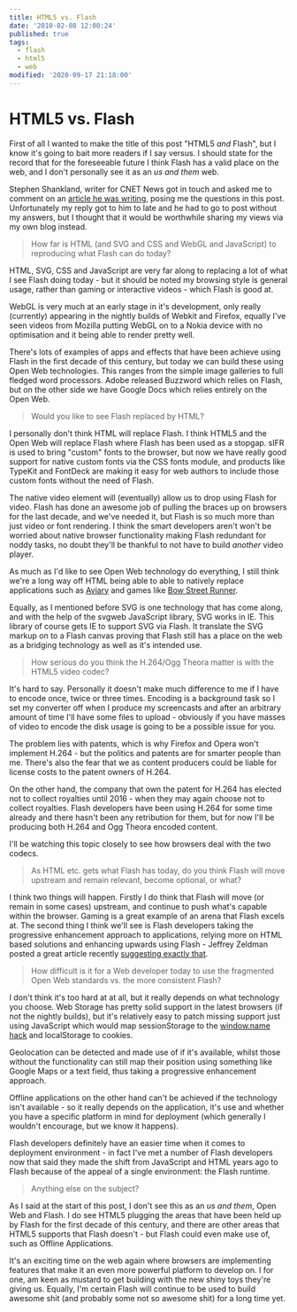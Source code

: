 ```yaml
---
title: HTML5 vs. Flash
date: '2010-02-08 12:00:24'
published: true
tags:
  - flash
  - html5
  - web
modified: '2020-09-17 21:18:00'
---
```


# HTML5 vs. Flash

First of all I wanted to make the title of this post "HTML5 _and_ Flash", but I know it's going to bait more readers if I say versus. I should state for the record that for the foreseeable future I think Flash has a valid place on the web, and I don't personally see it as an _us and them_ web.

Stephen Shankland, writer for CNET News got in touch and asked me to comment on an [article he was writing](https://web.archive.org/web/20110426041830/http://news.cnet.com/8301-30685_3-20000037-264.html), posing me the questions in this post. Unfortunately my reply got to him to late and he had to go to post without my answers, but I thought that it would be worthwhile sharing my views via my own blog instead.

<!--more-->

> How far is HTML (and SVG and CSS and WebGL and JavaScript) to reproducing what Flash can do today?

HTML, SVG, CSS and JavaScript are very far along to replacing a lot of what I see Flash doing today - but it should be noted my browsing style is general usage, rather than gaming or interactive videos - which Flash is good at.

WebGL is very much at an early stage in it's development, only really (currently) appearing in the nightly builds of Webkit and Firefox, equally I've seen videos from Mozilla putting WebGL on to a Nokia device with no optimisation and it being able to render pretty well.

There's lots of examples of apps and effects that have been achieve using Flash in the first decade of this century, but today we can build these using Open Web technologies. This ranges from the simple image galleries to full fledged word processors. Adobe released Buzzword which relies on Flash, but on the other side we have Google Docs which relies entirely on the Open Web.

> Would you like to see Flash replaced by HTML?

I personally don't think HTML will replace Flash. I think HTML5 and the Open Web will replace Flash where Flash has been used as a stopgap. sIFR is used to bring "custom" fonts to the browser, but now we have really good support for native custom fonts via the CSS fonts module, and products like TypeKit and FontDeck are making it easy for web authors to include those custom fonts without the need of Flash.

The native video element will (eventually) allow us to drop using Flash for video. Flash has done an awesome job of pulling the braces up on browsers for the last decade, and we've needed it, but Flash is so much more than just video or font rendering. I think the smart developers aren't won't be worried about native browser functionality making Flash redundant for noddy tasks, no doubt they'll be thankful to not have to build _another_ video player.

As much as I'd like to see Open Web technology do everything, I still think we're a long way off HTML being able to able to natively replace applications such as [Aviary](https://web.archive.org/web/20100206162341/http://www.aviary.com/) and games like [Bow Street Runner](https://web.archive.org/web/20101226204651/http://www.channel4.com/history/microsites/C/city-of-vice/game/index.html).

Equally, as I mentioned before SVG is one technology that has come along, and with the help of the svgweb JavaScript library, SVG works in IE. This library of course gets IE to support SVG via Flash. It translate the SVG markup on to a Flash canvas proving that Flash still has a place on the web as a bridging technology as well as it's intended use.

> How serious do you think the H.264/Ogg Theora matter is with the HTML5 video codec?

It's hard to say. Personally it doesn't make much difference to me if I have to encode once, twice or three times. Encoding is a background task so I set my converter off when I produce my screencasts and after an arbitrary amount of time I'll have some files to upload - obviously if you have masses of video to encode the disk usage is going to be a possible issue for you.

The problem lies with patents, which is why Firefox and Opera won't implement H.264 - but the politics and patents are for smarter people than me. There's also the fear that we as content producers could be liable for license costs to the patent owners of H.264.

On the other hand, the company that own the patent for H.264 has elected not to collect royalties until 2016 - when they may again choose not to collect royalties. Flash developers have been using H.264 for some time already and there hasn't been any retribution for them, but for now I'll be producing both H.264 and Ogg Theora encoded content.

I'll be watching this topic closely to see how browsers deal with the two codecs.

> As HTML etc. gets what Flash has today, do you think Flash will move upstream and remain relevant, become optional, or what?

I think two things will happen. Firstly I do think that Flash will move (or remain in some cases) upstream, and continue to push what's capable within the browser. Gaming is a great example of an arena that Flash excels at. The second thing I think we'll see is Flash developers taking the progressive enhancement approach to applications, relying more on HTML based solutions and enhancing upwards using Flash - Jeffrey Zeldman posted a great article recently [suggesting exactly that](http://www.zeldman.com/2010/02/01/flash-ipad-standards/).

> How difficult is it for a Web developer today to use the fragmented Open Web standards vs. the more consistent Flash?

I don't think it's too hard at at all, but it really depends on what technology you choose. Web Storage has pretty solid support in the latest browsers (if not the nightly builds), but it's relatively easy to patch missing support just using JavaScript which would map sessionStorage to the [window.name hack](http://ajaxian.com/archives/whats-in-a-windowname) and localStorage to cookies.

Geolocation can be detected and made use of if it's available, whilst those without the functionality can still map their position using something like Google Maps or a text field, thus taking a progressive enhancement approach.

Offline applications on the other hand can't be achieved if the technology isn't available - so it really depends on the application, it's use and whether you have a specific platform in mind for deployment (which generally I wouldn't encourage, but we know it happens).

Flash developers definitely have an easier time when it comes to deployment environment - in fact I've met a number of Flash developers now that said they made the shift from JavaScript and HTML years ago to Flash because of the appeal of a single environment: the Flash runtime.

> Anything else on the subject?

As I said at the start of this post, I don't see this as an _us and them_, Open Web and Flash. I do see HTML5 plugging the areas that have been held up by Flash for the first decade of this century, and there are other areas that HTML5 supports that Flash doesn't - but Flash could even make use of, such as Offline Applications.

It's an exciting time on the web again where browsers are implementing features that make it an even more powerful platform to develop on. I for one, am keen as mustard to get building with the new shiny toys they're giving us. Equally, I'm certain Flash will continue to be used to build awesome shit (and probably some not so awesome shit) for a long time yet.
